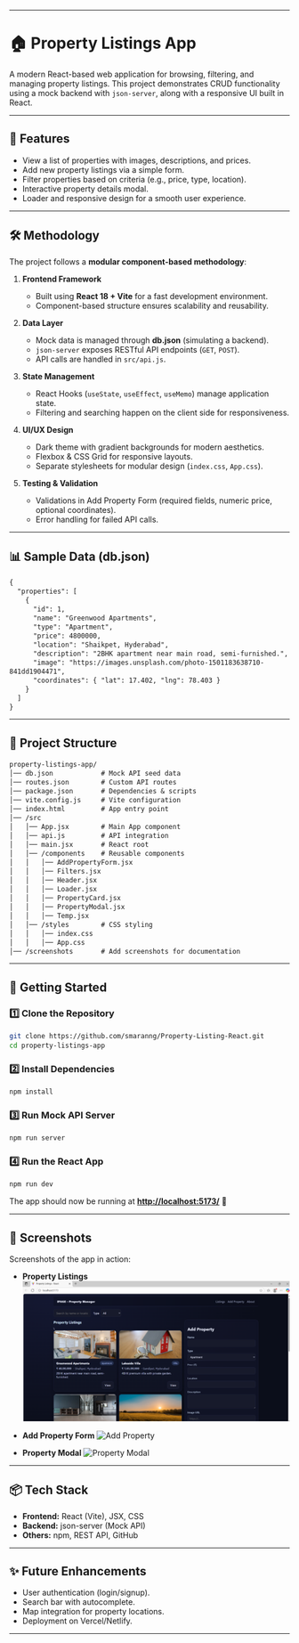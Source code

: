 
---

# 🏠 Property Listings App

A modern React-based web application for browsing, filtering, and managing property listings. This project demonstrates CRUD functionality using a mock backend with `json-server`, along with a responsive UI built in React.

---

## 📌 Features

* View a list of properties with images, descriptions, and prices.
* Add new property listings via a simple form.
* Filter properties based on criteria (e.g., price, type, location).
* Interactive property details modal.
* Loader and responsive design for a smooth user experience.

---

## 🛠️ Methodology

The project follows a **modular component-based methodology**:

1. **Frontend Framework**

   * Built using **React 18 + Vite** for a fast development environment.
   * Component-based structure ensures scalability and reusability.

2. **Data Layer**

   * Mock data is managed through **db.json** (simulating a backend).
   * `json-server` exposes RESTful API endpoints (`GET`, `POST`).
   * API calls are handled in `src/api.js`.

3. **State Management**

   * React Hooks (`useState`, `useEffect`, `useMemo`) manage application state.
   * Filtering and searching happen on the client side for responsiveness.

4. **UI/UX Design**

   * Dark theme with gradient backgrounds for modern aesthetics.
   * Flexbox & CSS Grid for responsive layouts.
   * Separate stylesheets for modular design (`index.css`, `App.css`).

5. **Testing & Validation**

   * Validations in Add Property Form (required fields, numeric price, optional coordinates).
   * Error handling for failed API calls.

---

## 📊 Sample Data (db.json)


```
{
  "properties": [
    {
      "id": 1,
      "name": "Greenwood Apartments",
      "type": "Apartment",
      "price": 4800000,
      "location": "Shaikpet, Hyderabad",
      "description": "2BHK apartment near main road, semi-furnished.",
      "image": "https://images.unsplash.com/photo-1501183638710-841dd1904471",
      "coordinates": { "lat": 17.402, "lng": 78.403 }
    }
  ]
}

```

---

## 📂 Project Structure

```
property-listings-app/
│── db.json            # Mock API seed data
│── routes.json        # Custom API routes
│── package.json       # Dependencies & scripts
│── vite.config.js     # Vite configuration
│── index.html         # App entry point
│── /src
│   │── App.jsx        # Main App component
│   │── api.js         # API integration
│   │── main.jsx       # React root
│   │── /components    # Reusable components
│   │   │── AddPropertyForm.jsx
│   │   │── Filters.jsx
│   │   │── Header.jsx
│   │   │── Loader.jsx
│   │   │── PropertyCard.jsx
│   │   │── PropertyModal.jsx
│   │   │── Temp.jsx
│   │── /styles        # CSS styling
│   │   │── index.css
│   │   │── App.css
│── /screenshots       # Add screenshots for documentation
```

---

## 🚀 Getting Started

### 1️⃣ Clone the Repository

```bash
git clone https://github.com/smaranng/Property-Listing-React.git
cd property-listings-app
```

### 2️⃣ Install Dependencies

```bash
npm install
```

### 3️⃣ Run Mock API Server

```bash
npm run server
```

### 4️⃣ Run the React App

```bash
npm run dev
```

The app should now be running at **[http://localhost:5173/](http://localhost:5173/)** 🚀

---

## 📸 Screenshots

Screenshots of the app in action:

* **Property Listings**
  ![Property Listings](./screenshots/display_all.png)

* **Add Property Form**
  ![Add Property](./screenshots/add-property.png)

* **Property Modal**
  ![Property Modal](./screenshots/property-modal.png)


---

## 📦 Tech Stack

* **Frontend:** React (Vite), JSX, CSS
* **Backend:** json-server (Mock API)
* **Others:** npm, REST API, GitHub

---

## ✨ Future Enhancements

* User authentication (login/signup).
* Search bar with autocomplete.
* Map integration for property locations.
* Deployment on Vercel/Netlify.

---


